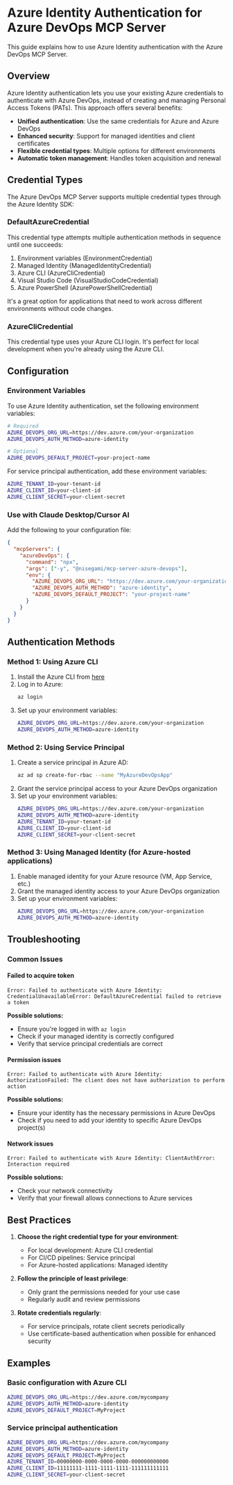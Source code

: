 # Azure Identity Authentication for Azure DevOps MCP Server

This guide explains how to use Azure Identity authentication with the Azure DevOps MCP Server.

## Overview

Azure Identity authentication lets you use your existing Azure credentials to authenticate with Azure DevOps, instead of creating and managing Personal Access Tokens (PATs). This approach offers several benefits:

- **Unified authentication**: Use the same credentials for Azure and Azure DevOps
- **Enhanced security**: Support for managed identities and client certificates
- **Flexible credential types**: Multiple options for different environments
- **Automatic token management**: Handles token acquisition and renewal

## Credential Types

The Azure DevOps MCP Server supports multiple credential types through the Azure Identity SDK:

### DefaultAzureCredential

This credential type attempts multiple authentication methods in sequence until one succeeds:

1. Environment variables (EnvironmentCredential)
2. Managed Identity (ManagedIdentityCredential)
3. Azure CLI (AzureCliCredential)
4. Visual Studio Code (VisualStudioCodeCredential)
5. Azure PowerShell (AzurePowerShellCredential)

It's a great option for applications that need to work across different environments without code changes.

### AzureCliCredential

This credential type uses your Azure CLI login. It's perfect for local development when you're already using the Azure CLI.

## Configuration

### Environment Variables

To use Azure Identity authentication, set the following environment variables:

```bash
# Required
AZURE_DEVOPS_ORG_URL=https://dev.azure.com/your-organization
AZURE_DEVOPS_AUTH_METHOD=azure-identity

# Optional
AZURE_DEVOPS_DEFAULT_PROJECT=your-project-name
```

For service principal authentication, add these environment variables:

```bash
AZURE_TENANT_ID=your-tenant-id
AZURE_CLIENT_ID=your-client-id
AZURE_CLIENT_SECRET=your-client-secret
```

### Use with Claude Desktop/Cursor AI

Add the following to your configuration file:

```json
{
  "mcpServers": {
    "azureDevOps": {
      "command": "npx",
      "args": ["-y", "@nisegami/mcp-server-azure-devops"],
      "env": {
        "AZURE_DEVOPS_ORG_URL": "https://dev.azure.com/your-organization",
        "AZURE_DEVOPS_AUTH_METHOD": "azure-identity",
        "AZURE_DEVOPS_DEFAULT_PROJECT": "your-project-name"
      }
    }
  }
}
```

## Authentication Methods

### Method 1: Using Azure CLI

1. Install the Azure CLI from [here](https://docs.microsoft.com/cli/azure/install-azure-cli)
2. Log in to Azure:
   ```bash
   az login
   ```
3. Set up your environment variables:
   ```bash
   AZURE_DEVOPS_ORG_URL=https://dev.azure.com/your-organization
   AZURE_DEVOPS_AUTH_METHOD=azure-identity
   ```

### Method 2: Using Service Principal

1. Create a service principal in Azure AD:
   ```bash
   az ad sp create-for-rbac --name "MyAzureDevOpsApp"
   ```
2. Grant the service principal access to your Azure DevOps organization
3. Set up your environment variables:
   ```bash
   AZURE_DEVOPS_ORG_URL=https://dev.azure.com/your-organization
   AZURE_DEVOPS_AUTH_METHOD=azure-identity
   AZURE_TENANT_ID=your-tenant-id
   AZURE_CLIENT_ID=your-client-id
   AZURE_CLIENT_SECRET=your-client-secret
   ```

### Method 3: Using Managed Identity (for Azure-hosted applications)

1. Enable managed identity for your Azure resource (VM, App Service, etc.)
2. Grant the managed identity access to your Azure DevOps organization
3. Set up your environment variables:
   ```bash
   AZURE_DEVOPS_ORG_URL=https://dev.azure.com/your-organization
   AZURE_DEVOPS_AUTH_METHOD=azure-identity
   ```

## Troubleshooting

### Common Issues

#### Failed to acquire token

```
Error: Failed to authenticate with Azure Identity: CredentialUnavailableError: DefaultAzureCredential failed to retrieve a token
```

**Possible solutions:**
- Ensure you're logged in with `az login`
- Check if your managed identity is correctly configured
- Verify that service principal credentials are correct

#### Permission issues

```
Error: Failed to authenticate with Azure Identity: AuthorizationFailed: The client does not have authorization to perform action
```

**Possible solutions:**
- Ensure your identity has the necessary permissions in Azure DevOps
- Check if you need to add your identity to specific Azure DevOps project(s)

#### Network issues

```
Error: Failed to authenticate with Azure Identity: ClientAuthError: Interaction required
```

**Possible solutions:**
- Check your network connectivity
- Verify that your firewall allows connections to Azure services

## Best Practices

1. **Choose the right credential type for your environment**:
   - For local development: Azure CLI credential
   - For CI/CD pipelines: Service principal
   - For Azure-hosted applications: Managed identity

2. **Follow the principle of least privilege**:
   - Only grant the permissions needed for your use case
   - Regularly audit and review permissions

3. **Rotate credentials regularly**:
   - For service principals, rotate client secrets periodically
   - Use certificate-based authentication when possible for enhanced security

## Examples

### Basic configuration with Azure CLI

```bash
AZURE_DEVOPS_ORG_URL=https://dev.azure.com/mycompany
AZURE_DEVOPS_AUTH_METHOD=azure-identity
AZURE_DEVOPS_DEFAULT_PROJECT=MyProject
```

### Service principal authentication

```bash
AZURE_DEVOPS_ORG_URL=https://dev.azure.com/mycompany
AZURE_DEVOPS_AUTH_METHOD=azure-identity
AZURE_DEVOPS_DEFAULT_PROJECT=MyProject
AZURE_TENANT_ID=00000000-0000-0000-0000-000000000000
AZURE_CLIENT_ID=11111111-1111-1111-1111-111111111111
AZURE_CLIENT_SECRET=your-client-secret
```
